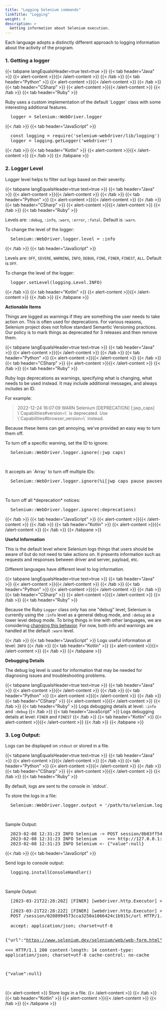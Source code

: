 ```yaml
---
title: "Logging Selenium commands"
linkTitle: "Logging"
weight: 4
description: >
  Getting information about Selenium execution.
---
```


Each language adopts a distinctly different approach to logging information about the activity
of the program.

### 1. Getting a logger

{{< tabpane langEqualsHeader=true text=true >}}
  {{< tab header="Java" >}}
  {{< alert-content >}}{{< /alert-content >}}
  {{< /tab >}}
  {{< tab header="Python" >}}
  {{< alert-content >}}{{< /alert-content >}}
  {{< /tab >}}
  {{< tab header="CSharp" >}}
  {{< alert-content >}}{{< /alert-content >}}
  {{< /tab >}}
  {{< tab header="Ruby" >}}
  <p>Ruby uses a custom implementation of the default `Logger` class with some interesting additional features.</p>
  <pre>
  logger = Selenium::WebDriver.logger</pre>
  {{< /tab >}}
  {{< tab header="JavaScript" >}}
  <pre>
  const logging = require('selenium-webdriver/lib/logging')
  logger = logging.getLogger('webdriver')</pre>
  {{< /tab >}}
  {{< tab header="Kotlin" >}}
  {{< alert-content >}}{{< /alert-content >}}
  {{< /tab >}}
{{< /tabpane >}}

### 2. Logger Level
Logger level helps to filter out logs based on their severity.

{{< tabpane langEqualsHeader=true text=true >}}
  {{< tab header="Java" >}}
  {{< alert-content >}}{{< /alert-content >}}
  {{< /tab >}}
  {{< tab header="Python" >}}
  {{< alert-content >}}{{< /alert-content >}}
  {{< /tab >}}
  {{< tab header="CSharp" >}}
  {{< alert-content >}}{{< /alert-content >}}
  {{< /tab >}}
  {{< tab header="Ruby" >}}
  <p>Levels are: <code>:debug</code>, <code>:info</code>, <code>:warn</code>, <code>:error</code>, <code>:fatal</code>. Default is <code>:warn</code>.</p>
  <p>To change the level of the logger:</p>
  <pre>
  Selenium::WebDriver.logger.level = :info</pre>
  {{< /tab >}}
  {{< tab header="JavaScript" >}}
  <p>Levels are: <code>OFF</code>, <code>SEVERE</code>, <code>WARNING</code>, <code>INFO</code>, <code>DEBUG</code>, <code>FINE</code>, <code>FINER</code>, <code>FINEST</code>, <code>ALL</code>. Default is <code>OFF</code>.</p>
  <p>To change the level of the logger:</p>
  <pre>
  logger.setLevel(logging.Level.INFO)</pre>
  {{< /tab >}}
  {{< tab header="Kotlin" >}}
  {{< alert-content >}}{{< /alert-content >}}
  {{< /tab >}}
{{< /tabpane >}}

**Actionable Items**

Things are logged as warnings if they are something the user needs to take action on. This is often used
for deprecations. For various reasons, Selenium project does not follow standard Semantic Versioning practices.
Our policy is to mark things as deprecated for 3 releases and then remove them.

{{< tabpane langEqualsHeader=true text=true >}}
  {{< tab header="Java" >}}
  {{< alert-content >}}{{< /alert-content >}}
  {{< /tab >}}
  {{< tab header="Python" >}}
  {{< alert-content >}}{{< /alert-content >}}
  {{< /tab >}}
  {{< tab header="CSharp" >}}
  {{< alert-content >}}{{< /alert-content >}}
  {{< /tab >}}
  {{< tab header="Ruby" >}}
  <p>Ruby logs deprecations as warnings, specifying what is changing, what needs to be
  used instead. It may include additional messages, and always includes an ID.</p>

  <p>For example:</p>
  <blockquote>2022-12-24 16:07:09 WARN Selenium [DEPRECATION] [:jwp_caps] \`Capabilities#version=\` is deprecated. Use \`Capabilities#browser_version=\` instead.</blockquote>

  <p>Because these items can get annoying, we've provided an easy way to turn them off.</p>

  <p>To turn off a specific warning, set the ID to ignore:</p>
  <pre>
  Selenium::WebDriver.logger.ignore(:jwp_caps)</pre>
  <br>
  <p>It accepts an `Array` to turn off multiple IDs:</p>
  <pre>
  Selenium::WebDriver.logger.ignore(%i[jwp_caps pause pauses])</pre>
  <br>
  <p>To turn off all *deprecation* notices:</p>
  <pre>
  Selenium::WebDriver.logger.ignore(:deprecations)</pre>
  {{< /tab >}}
  {{< tab header="JavaScript" >}}
  {{< alert-content >}}{{< /alert-content >}}
  {{< /tab >}}
  {{< tab header="Kotlin" >}}
  {{< alert-content >}}{{< /alert-content >}}
  {{< /tab >}}
{{< /tabpane >}}

**Useful Information**

This is the default level where Selenium logs things that users should be aware of but do not need to take actions on.
It presents information such as requests and responses between driver and server, payload, etc.

Different languages have different level to log information.

{{< tabpane langEqualsHeader=true text=true >}}
  {{< tab header="Java" >}}
  {{< alert-content >}}{{< /alert-content >}}
  {{< /tab >}}
  {{< tab header="Python" >}}
  {{< alert-content >}}{{< /alert-content >}}
  {{< /tab >}}
  {{< tab header="CSharp" >}}
  {{< alert-content >}}{{< /alert-content >}}
  {{< /tab >}}
  {{< tab header="Ruby" >}}
  <p>Because the Ruby <code>Logger</code> class only has one "debug" level, Selenium is currently using the <code>:info</code> level as a general debug mode, and <code>:debug</code> as a lower level debug mode.
  To bring things in line with other languages, we are considering <a href="https://github.com/SeleniumHQ/selenium/issues/11797">changing this behavior</a>.
  For now, both info and warnings are handled at the default <code>:warn</code> level.</p>
  {{< /tab >}}
  {{< tab header="JavaScript" >}}
  Logs useful information at level: <code>INFO</code>
  {{< /tab >}}
  {{< tab header="Kotlin" >}}
  {{< alert-content >}}{{< /alert-content >}}
  {{< /tab >}}
{{< /tabpane >}}

**Debugging Details**

The debug log level is used for information that may be needed for diagnosing issues and troubleshooting problems.

{{< tabpane langEqualsHeader=true text=true >}}
  {{< tab header="Java" >}}
  {{< alert-content >}}{{< /alert-content >}}
  {{< /tab >}}
  {{< tab header="Python" >}}
  {{< alert-content >}}{{< /alert-content >}}
  {{< /tab >}}
  {{< tab header="CSharp" >}}
  {{< alert-content >}}{{< /alert-content >}}
  {{< /tab >}}
  {{< tab header="Ruby" >}}
  Logs debugging details at level: <code>:info</code> and <code>:debug</code>
  {{< /tab >}}
  {{< tab header="JavaScript" >}}
  Logs debugging details at level: <code>FINER</code> and <code>FINEST</code>
  {{< /tab >}}
  {{< tab header="Kotlin" >}}
  {{< alert-content >}}{{< /alert-content >}}
  {{< /tab >}}
{{< /tabpane >}}

### 3. Log Output:
Logs can be displayed on `stdout` or stored in a file.

{{< tabpane langEqualsHeader=true text=true >}}
  {{< tab header="Java" >}}
  {{< alert-content >}}{{< /alert-content >}}
  {{< /tab >}}
  {{< tab header="Python" >}}
  {{< alert-content >}}{{< /alert-content >}}
  {{< /tab >}}
  {{< tab header="CSharp" >}}
  {{< alert-content >}}{{< /alert-content >}}
  {{< /tab >}}
  {{< tab header="Ruby" >}}
  <p>By default, logs are sent to the console in `stdout`.</p>
  <p>To store the logs in a file:</p>
  <pre>
  Selenium::WebDriver.logger.output = '/path/to/selenium.log'</pre>
  <br>
  <p>Sample Output:</p>
  <pre>
  2023-02-08 12:31:23 INFO Selenium -> POST session/8b83ff54712d0a247937d045f8c8e171/url
  2023-02-08 12:31:23 INFO Selenium    >>> http://127.0.0.1:9515/session/8b83ff54712d0a247937d045f8c8e171/url | {"url":"https://www.selenium.dev/selenium/web/web-form.html"}
  2023-02-08 12:31:23 INFO Selenium <- {"value":null}</pre>
  {{< /tab >}}
  {{< tab header="JavaScript" >}}
  <p>Send logs to console output:</p>
  <pre>
  logging.installConsoleHandler()</pre>
  <br>
  <p>Sample Output:</p>
  <pre>
  [2023-03-21T22:28:20Z] [FINER] [webdriver.http.Executor] >>> POST /session/0208994573cca3250a1066424c1b915c/url<br>
  [2023-03-21T22:28:22Z] [FINER] [webdriver.http.Executor] >>>
  POST /session/0208994573cca3250a1066424c1b915c/url HTTP/1.1<br>
  accept: application/json; charset=utf-8

  {"url":"https://www.selenium.dev/selenium/web/web-form.html"}<br>
  <<<
  HTTP/1.1 200
  content-length: 14
  content-type: application/json; charset=utf-8
  cache-control: no-cache

  {"value":null}</pre>
  <br>
  {{< alert-content >}}
  Store logs in a file.
  {{< /alert-content >}}
  {{< /tab >}}
  {{< tab header="Kotlin" >}}
  {{< alert-content >}}{{< /alert-content >}}
  {{< /tab >}}
{{< /tabpane >}}
